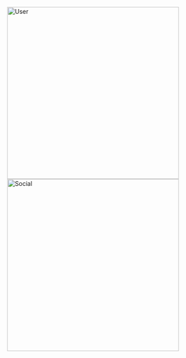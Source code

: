 <p>
  <img src="https://raw.githubusercontent.com/gist/mmichaell23/f524a2d6fd8fe8f64690adc5bf83e514/raw/b7529e55ca81ed6ff2cfbf25f7c4b5437f9fb779/user.svg" alt="User" width="400" style="vertical-align: top; margin-right: 20px;">
  <img src="https://raw.githubusercontent.com/gist/mmichaell23/f524a2d6fd8fe8f64690adc5bf83e514/raw/68fd0ec7eb782fb71cebc7fd629bd6f9b8daa5fa/social.svg" alt="Social" width="400">
</p>
